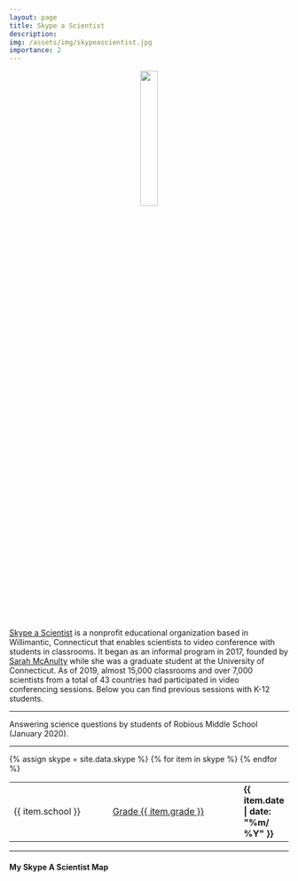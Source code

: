 ```yaml
---
layout: page
title: Skype a Scientist
description:
img: /assets/img/skypeascientist.jpg
importance: 2
---
```


 <center>
 <img src="{{ site.baseurl }}/assets/img/skypeascientist.jpg"  height="25%" width="25%">
 </center>
 <br/>

[Skype a Scientist](https://www.skypeascientist.com/) is a nonprofit educational organization based in Willimantic, Connecticut that enables scientists to video conference with students in classrooms. It began as an informal program in 2017, founded by [Sarah McAnulty](https://sarahmcanulty.weebly.com/) while she was a graduate student at the University of Connecticut. As of 2019, almost 15,000 classrooms and over 7,000 scientists from a total of 43 countries had participated in video conferencing sessions. Below you can find previous sessions with K-12 students.

---

<div class="row justify-content-sm-center">
    <div class="col-sm-7 mt-3 mt-md-0">
        <img class="img-fluid" src="{{ site.baseurl }}/assets/img/skype-a-scientist-1.jpeg" alt="" title=" Answering science questions by students of Robious Middle School" data-zoomable=""/>
    </div>
    <div class="col-sm mt-3 mt-md-0">
        <img class="img-fluid" src="{{ site.baseurl }}/assets/img/skype-a-scientist-2.jpeg" alt="" title=" Answering science questions by students of Robious Middle School" data-zoomable=""/>
    </div>
</div>
<div class="caption">
      Answering science questions by students of Robious Middle School (January 2020).
</div>

---
<div class="news">
    <div class="table-responsive">
      <table class="table table-hover table-borderless">
        {% assign skype = site.data.skype  %}
      {% for item in skype %}
        <tr>
          <td>
           {{ item.school }}
          </td>
          <td>
           <a href="{{ item.page }}" target="_blank"> Grade {{ item.grade }}</a>
          </td>
          <td  style="width: 15%"><strong>{{ item.date | date: "%m/ %Y" }}</strong></td>
        </tr>
      {% endfor %}
      </table>
    </div>
</div>


---


#### My Skype A Scientist Map
<!-- Create an element where the map will take place -->
<svg viewBox="-320 -260 630 420"></svg>

<script align="center">

// The svg
var svg = d3.select("svg"),
    width = +svg.attr("width"),
    height = +svg.attr("height");

// Map and projection
var projection = d3.geoMercator()
    .center([0,20])                // GPS of location to zoom on
    .scale(99)                       // This is like the zoom
    .translate([ width/2, height/2 ])

d3.queue()
  .defer(d3.json, "https://raw.githubusercontent.com/holtzy/D3-graph-gallery/master/DATA/world.geojson")  // World shape
  .defer(d3.csv, "{{ site.baseurl }}/assets/csv/data_skype.csv") // Position of circles
  .await(ready);

function ready(error, dataGeo, data) {

  // Create a color scale
  var allContinent = d3.map(data, function(d){return(d.homecontinent)}).keys()
  var color = d3.scaleOrdinal()
    .domain(allContinent)
    .range(d3.schemePaired);

  // Add a scale for bubble size
  var valueExtent = d3.extent(data, function(d) { return +d.n; })
  var size = d3.scaleSqrt()
    .domain(valueExtent)  // What's in the data
    .range([ 1, 50])  // Size in pixel

  // Draw the map
  svg.append("g")
      .selectAll("path")
      .data(dataGeo.features)
      .enter()
      .append("path")
        .attr("fill", "#b8b8b8")
        .attr("d", d3.geoPath()
            .projection(projection)
        )
      .style("stroke", "black")
      .style("opacity", .2)

  // Add circles:
  svg
    .selectAll("myCircles")
    .data(data.sort(function(a,b) { return +b.n - +a.n }).filter(function(d,i){ return i<1000 }))
    .enter()
    .append("circle", ".pin")
      .attr("cx", function(d){ return projection([+d.homelon, +d.homelat])[0] })
      .attr("cy", function(d){ return projection([+d.homelon, +d.homelat])[1] })
      .attr("r", 3)
      .style("fill", function(d){ return color(d.homecontinent) })
      .attr("stroke", 1)
      .attr("stroke-width", 1)
      .attr("fill-opacity", .7)
}

</script>
